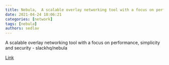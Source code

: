 ```yaml
---
title: Nebula,  A scalable overlay networking tool with a focus on performance, simplicity and security
date: 2021-04-24 18:06:21
categories: [network]
tags: [nebula]
authors: sedlav
---
```


A scalable overlay networking tool with a focus on performance, simplicity and security - slackhq/nebula

[Link](https://github.com/slackhq/nebula)
